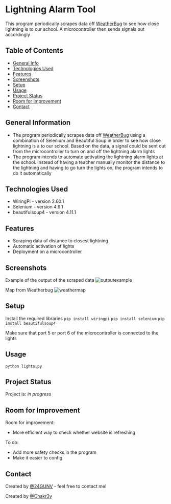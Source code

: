 # Lightning Alarm Tool
This program periodically scrapes data off [WeatherBug](https://www.weatherbug.com/) to see how close lightning is to our school. A microcontroller then sends signals out accordingly

## Table of Contents
* [General Info](#general-information)
* [Technologies Used](#technologies-used)
* [Features](#features)
* [Screenshots](#screenshots)
* [Setup](#setup)
* [Usage](#usage)
* [Project Status](#project-status)
* [Room for Improvement](#room-for-improvement)
* [Contact](#contact)


## General Information
- The program periodically scrapes data off [WeatherBug](https://www.weatherbug.com/) using a combination of Selenium and Beautiful Soup in order to see how close lightning is a to our school. Based on the data, a signal could be sent out from the microcontroller to turn on and off the lightning alarm lights
- The program intends to automate activating the lightning alarm lights at the school. Instead of having a teacher manually monitor the distance to the lightning and having to go turn the lights on, the program intends to do it automatically


## Technologies Used
- WiringPi - version 2.60.1
- Selenium - version 4.9.1
- beautifulsoup4 - version 4.11.1


## Features
- Scraping data of distance to closest lightning
- Automatic activation of lights
- Deployment on a microcontroller


## Screenshots
Example of the output of the scraped data
![outputexample](https://user-images.githubusercontent.com/38719890/187079004-465fd9b8-9b43-4d75-96dd-a73b26bd33ac.PNG)

Map from Weatherbug
![weathermap](https://user-images.githubusercontent.com/38719890/187079007-ba0daa2e-decf-4625-848d-3e0c5ac22292.PNG)


## Setup
Install the required libraries
``pip install wiringpi``
``pip install selenium``
``pip install beautifulsoup4``

Make sure that port 5 or port 6 of the microcontroller is connected to the lights

## Usage
`python lights.py`


## Project Status
Project is: _in progress_


## Room for Improvement
Room for improvement:
- More efficient way to check whether website is refreshing

To do:
- Add more safety checks in the program
- Make it easier to config


## Contact
Created by [@24GUNV](https://github.com/24GUNV) - feel free to contact me!

Created by [@Chakr3y](https://github.com/Chakr3y)
